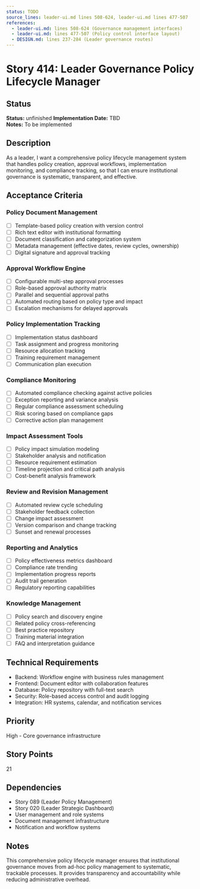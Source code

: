 ```yaml
---
status: TODO
source_lines: leader-ui.md lines 508-624, leader-ui.md lines 477-507
references:
  - leader-ui.md: lines 508-624 (Governance management interfaces)
  - leader-ui.md: lines 477-507 (Policy control interface layout)
  - DESIGN.md: lines 237-284 (Leader governance routes)
---
```

# Story 414: Leader Governance Policy Lifecycle Manager

## Status
**Status:** unfinished
**Implementation Date:** TBD  
**Notes:** To be implemented

## Description
As a leader, I want a comprehensive policy lifecycle management system that handles policy creation, approval workflows, implementation monitoring, and compliance tracking, so that I can ensure institutional governance is systematic, transparent, and effective.

## Acceptance Criteria

### Policy Document Management
- [ ] Template-based policy creation with version control
- [ ] Rich text editor with institutional formatting
- [ ] Document classification and categorization system
- [ ] Metadata management (effective dates, review cycles, ownership)
- [ ] Digital signature and approval tracking

### Approval Workflow Engine
- [ ] Configurable multi-step approval processes
- [ ] Role-based approval authority matrix
- [ ] Parallel and sequential approval paths
- [ ] Automated routing based on policy type and impact
- [ ] Escalation mechanisms for delayed approvals

### Policy Implementation Tracking
- [ ] Implementation status dashboard
- [ ] Task assignment and progress monitoring
- [ ] Resource allocation tracking
- [ ] Training requirement management
- [ ] Communication plan execution

### Compliance Monitoring
- [ ] Automated compliance checking against active policies
- [ ] Exception reporting and variance analysis
- [ ] Regular compliance assessment scheduling
- [ ] Risk scoring based on compliance gaps
- [ ] Corrective action plan management

### Impact Assessment Tools
- [ ] Policy impact simulation modeling
- [ ] Stakeholder analysis and notification
- [ ] Resource requirement estimation
- [ ] Timeline projection and critical path analysis
- [ ] Cost-benefit analysis framework

### Review and Revision Management
- [ ] Automated review cycle scheduling
- [ ] Stakeholder feedback collection
- [ ] Change impact assessment
- [ ] Version comparison and change tracking
- [ ] Sunset and renewal processes

### Reporting and Analytics
- [ ] Policy effectiveness metrics dashboard
- [ ] Compliance rate trending
- [ ] Implementation progress reports
- [ ] Audit trail generation
- [ ] Regulatory reporting capabilities

### Knowledge Management
- [ ] Policy search and discovery engine
- [ ] Related policy cross-referencing
- [ ] Best practice repository
- [ ] Training material integration
- [ ] FAQ and interpretation guidance

## Technical Requirements
- Backend: Workflow engine with business rules management
- Frontend: Document editor with collaboration features
- Database: Policy repository with full-text search
- Security: Role-based access control and audit logging
- Integration: HR systems, calendar, and notification services

## Priority
High - Core governance infrastructure

## Story Points
21

## Dependencies
- Story 089 (Leader Policy Management)
- Story 020 (Leader Strategic Dashboard)
- User management and role systems
- Document management infrastructure
- Notification and workflow systems

## Notes
This comprehensive policy lifecycle manager ensures that institutional governance moves from ad-hoc policy management to systematic, trackable processes. It provides transparency and accountability while reducing administrative overhead.
